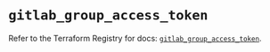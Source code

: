 # `gitlab_group_access_token`

Refer to the Terraform Registry for docs: [`gitlab_group_access_token`](https://registry.terraform.io/providers/gitlabhq/gitlab/16.10.0/docs/resources/group_access_token).
